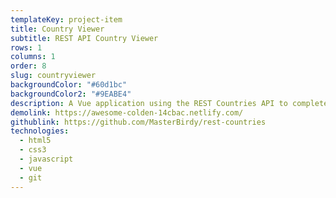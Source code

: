 ```yaml
---
templateKey: project-item
title: Country Viewer
subtitle: REST API Country Viewer
rows: 1
columns: 1
order: 8
slug: countryviewer
backgroundColor: "#60d1bc"
backgroundColor2: "#9EABE4"
description: A Vue application using the REST Countries API to complete a front end challenge by Frontend Mentor, replicating UI design specifications to make a country data viewer.
demolink: https://awesome-colden-14cbac.netlify.com/
githublink: https://github.com/MasterBirdy/rest-countries
technologies:
  - html5
  - css3
  - javascript
  - vue
  - git
---
```

